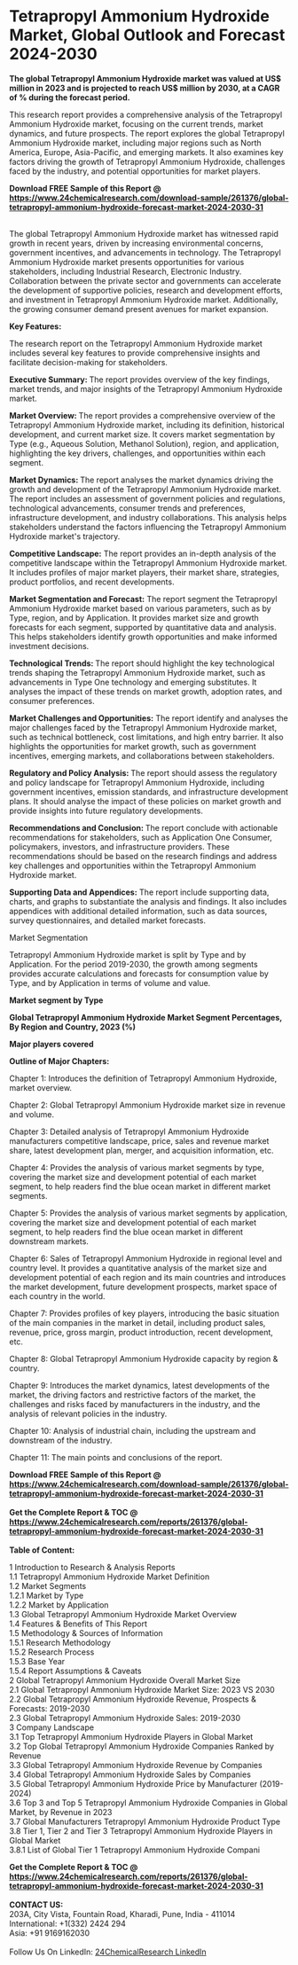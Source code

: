 <h1>Tetrapropyl Ammonium Hydroxide Market, Global Outlook and Forecast 2024-2030</h1><p><strong>The global Tetrapropyl Ammonium Hydroxide market was valued at US$ million in 2023 and is projected to reach US$ million by 2030, at a CAGR of % during the forecast period.</strong></p><p>
</p><p>This research report provides a comprehensive analysis of the Tetrapropyl Ammonium Hydroxide market, focusing on the current trends, market dynamics, and future prospects. The report explores the global Tetrapropyl Ammonium Hydroxide market, including major regions such as North America, Europe, Asia-Pacific, and emerging markets. It also examines key factors driving the growth of Tetrapropyl Ammonium Hydroxide, challenges faced by the industry, and potential opportunities for market players.</p><div><b>Download FREE Sample of this Report @ 
            <a href="https://www.24chemicalresearch.com/download-sample/261376/global-tetrapropyl-ammonium-hydroxide-forecast-market-2024-2030-31">
            https://www.24chemicalresearch.com/download-sample/261376/global-tetrapropyl-ammonium-hydroxide-forecast-market-2024-2030-31</a></b></div><br><p>
The global Tetrapropyl Ammonium Hydroxide market has witnessed rapid growth in recent years, driven by increasing environmental concerns, government incentives, and advancements in technology. The Tetrapropyl Ammonium Hydroxide market presents opportunities for various stakeholders, including Industrial Research, Electronic Industry. Collaboration between the private sector and governments can accelerate the development of supportive policies, research and development efforts, and investment in Tetrapropyl Ammonium Hydroxide market. Additionally, the growing consumer demand present avenues for market expansion.</p><p>
<strong>Key Features:</strong></p><p>
The research report on the Tetrapropyl Ammonium Hydroxide market includes several key features to provide comprehensive insights and facilitate decision-making for stakeholders.</p><p>
<strong>Executive Summary: </strong>The report provides overview of the key findings, market trends, and major insights of the Tetrapropyl Ammonium Hydroxide market.</p><p>
<strong>Market Overview: </strong>The report provides a comprehensive overview of the Tetrapropyl Ammonium Hydroxide market, including its definition, historical development, and current market size. It covers market segmentation by Type (e.g., Aqueous Solution, Methanol Solution), region, and application, highlighting the key drivers, challenges, and opportunities within each segment.</p><p>
<strong>Market Dynamics: </strong>The report analyses the market dynamics driving the growth and development of the Tetrapropyl Ammonium Hydroxide market. The report includes an assessment of government policies and regulations, technological advancements, consumer trends and preferences, infrastructure development, and industry collaborations. This analysis helps stakeholders understand the factors influencing the Tetrapropyl Ammonium Hydroxide market's trajectory.</p><p>
<strong>Competitive Landscape:</strong> The report provides an in-depth analysis of the competitive landscape within the Tetrapropyl Ammonium Hydroxide market. It includes profiles of major market players, their market share, strategies, product portfolios, and recent developments.</p><p>
<strong>Market Segmentation and Forecast:</strong> The report segment the Tetrapropyl Ammonium Hydroxide market based on various parameters, such as by Type, region, and by Application. It provides market size and growth forecasts for each segment, supported by quantitative data and analysis. This helps stakeholders identify growth opportunities and make informed investment decisions.</p><p>
<strong>Technological Trends: </strong>The report should highlight the key technological trends shaping the Tetrapropyl Ammonium Hydroxide market, such as advancements in Type One technology and emerging substitutes. It analyses the impact of these trends on market growth, adoption rates, and consumer preferences.</p><p>
<strong>Market Challenges and Opportunities:</strong> The report identify and analyses the major challenges faced by the Tetrapropyl Ammonium Hydroxide market, such as technical bottleneck, cost limitations, and high entry barrier. It also highlights the opportunities for market growth, such as government incentives, emerging markets, and collaborations between stakeholders.</p><p>
<strong>Regulatory and Policy Analysis: </strong>The report should assess the regulatory and policy landscape for Tetrapropyl Ammonium Hydroxide, including government incentives, emission standards, and infrastructure development plans. It should analyse the impact of these policies on market growth and provide insights into future regulatory developments.</p><p>
<strong>Recommendations and Conclusion: </strong>The report conclude with actionable recommendations for stakeholders, such as Application One Consumer, policymakers, investors, and infrastructure providers. These recommendations should be based on the research findings and address key challenges and opportunities within the Tetrapropyl Ammonium Hydroxide market.</p><p>
<strong>Supporting Data and Appendices:</strong> The report include supporting data, charts, and graphs to substantiate the analysis and findings. It also includes appendices with additional detailed information, such as data sources, survey questionnaires, and detailed market forecasts.</p><p>
Market Segmentation</p><p>
Tetrapropyl Ammonium Hydroxide market is split by Type and by Application. For the period 2019-2030, the growth among segments provides accurate calculations and forecasts for consumption value by Type, and by Application in terms of volume and value.</p><p>
<strong>Market segment by Type</strong></p><p>
</p><p>
</p><p><strong>Global Tetrapropyl Ammonium Hydroxide Market Segment Percentages, By Region and Country, 2023 (%)</strong></p><p>
</p><p>
<strong>Major players covered</strong></p><p>
</p><p>
</p><p><strong>Outline of Major Chapters:</strong></p><p>
Chapter 1: Introduces the definition of Tetrapropyl Ammonium Hydroxide, market overview.</p><p>
Chapter 2: Global Tetrapropyl Ammonium Hydroxide market size in revenue and volume.</p><p>
Chapter 3: Detailed analysis of Tetrapropyl Ammonium Hydroxide manufacturers competitive landscape, price, sales and revenue market share, latest development plan, merger, and acquisition information, etc.</p><p>
Chapter 4: Provides the analysis of various market segments by type, covering the market size and development potential of each market segment, to help readers find the blue ocean market in different market segments.</p><p>
Chapter 5: Provides the analysis of various market segments by application, covering the market size and development potential of each market segment, to help readers find the blue ocean market in different downstream markets.</p><p>
Chapter 6: Sales of Tetrapropyl Ammonium Hydroxide in regional level and country level. It provides a quantitative analysis of the market size and development potential of each region and its main countries and introduces the market development, future development prospects, market space of each country in the world.</p><p>
Chapter 7: Provides profiles of key players, introducing the basic situation of the main companies in the market in detail, including product sales, revenue, price, gross margin, product introduction, recent development, etc.</p><p>
Chapter 8: Global Tetrapropyl Ammonium Hydroxide capacity by region &amp; country.</p><p>
Chapter 9: Introduces the market dynamics, latest developments of the market, the driving factors and restrictive factors of the market, the challenges and risks faced by manufacturers in the industry, and the analysis of relevant policies in the industry.</p><p>
Chapter 10: Analysis of industrial chain, including the upstream and downstream of the industry.</p><p>
Chapter 11: The main points and conclusions of the report.</p><div><b>Download FREE Sample of this Report @ 
            <a href="https://www.24chemicalresearch.com/download-sample/261376/global-tetrapropyl-ammonium-hydroxide-forecast-market-2024-2030-31">
            https://www.24chemicalresearch.com/download-sample/261376/global-tetrapropyl-ammonium-hydroxide-forecast-market-2024-2030-31</a></b></div><br><div><b>Get the Complete Report & TOC @ 
            <a href="https://www.24chemicalresearch.com/reports/261376/global-tetrapropyl-ammonium-hydroxide-forecast-market-2024-2030-31">
            https://www.24chemicalresearch.com/reports/261376/global-tetrapropyl-ammonium-hydroxide-forecast-market-2024-2030-31</a></b></div><br>
            <b>Table of Content:</b><p>1 Introduction to Research & Analysis Reports<br />
    1.1 Tetrapropyl Ammonium Hydroxide Market Definition<br />
    1.2 Market Segments<br />
        1.2.1 Market by Type<br />
        1.2.2 Market by Application<br />
    1.3 Global Tetrapropyl Ammonium Hydroxide Market Overview<br />
    1.4 Features & Benefits of This Report<br />
    1.5 Methodology & Sources of Information<br />
        1.5.1 Research Methodology<br />
        1.5.2 Research Process<br />
        1.5.3 Base Year<br />
        1.5.4 Report Assumptions & Caveats<br />
2 Global Tetrapropyl Ammonium Hydroxide Overall Market Size<br />
    2.1 Global Tetrapropyl Ammonium Hydroxide Market Size: 2023 VS 2030<br />
    2.2 Global Tetrapropyl Ammonium Hydroxide Revenue, Prospects & Forecasts: 2019-2030<br />
    2.3 Global Tetrapropyl Ammonium Hydroxide Sales: 2019-2030<br />
3 Company Landscape<br />
    3.1 Top Tetrapropyl Ammonium Hydroxide Players in Global Market<br />
    3.2 Top Global Tetrapropyl Ammonium Hydroxide Companies Ranked by Revenue<br />
    3.3 Global Tetrapropyl Ammonium Hydroxide Revenue by Companies<br />
    3.4 Global Tetrapropyl Ammonium Hydroxide Sales by Companies<br />
    3.5 Global Tetrapropyl Ammonium Hydroxide Price by Manufacturer (2019-2024)<br />
    3.6 Top 3 and Top 5 Tetrapropyl Ammonium Hydroxide Companies in Global Market, by Revenue in 2023<br />
    3.7 Global Manufacturers Tetrapropyl Ammonium Hydroxide Product Type<br />
    3.8 Tier 1, Tier 2 and Tier 3 Tetrapropyl Ammonium Hydroxide Players in Global Market<br />
        3.8.1 List of Global Tier 1 Tetrapropyl Ammonium Hydroxide Compani</p><div><b>Get the Complete Report & TOC @ 
            <a href="https://www.24chemicalresearch.com/reports/261376/global-tetrapropyl-ammonium-hydroxide-forecast-market-2024-2030-31">
            https://www.24chemicalresearch.com/reports/261376/global-tetrapropyl-ammonium-hydroxide-forecast-market-2024-2030-31</a></b></div><br><b>CONTACT US:</b><br>
            203A, City Vista, Fountain Road, Kharadi, Pune, India - 411014<br>
            International: +1(332) 2424 294<br>
            Asia: +91 9169162030 <br><br>
            Follow Us On LinkedIn: <a href="https://www.linkedin.com/company/24chemicalresearch/">24ChemicalResearch LinkedIn</a>